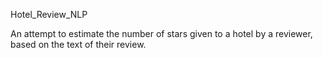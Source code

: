 Hotel_Review_NLP

An attempt to estimate the number of stars given to a hotel by a reviewer, 
based on the text of their review.